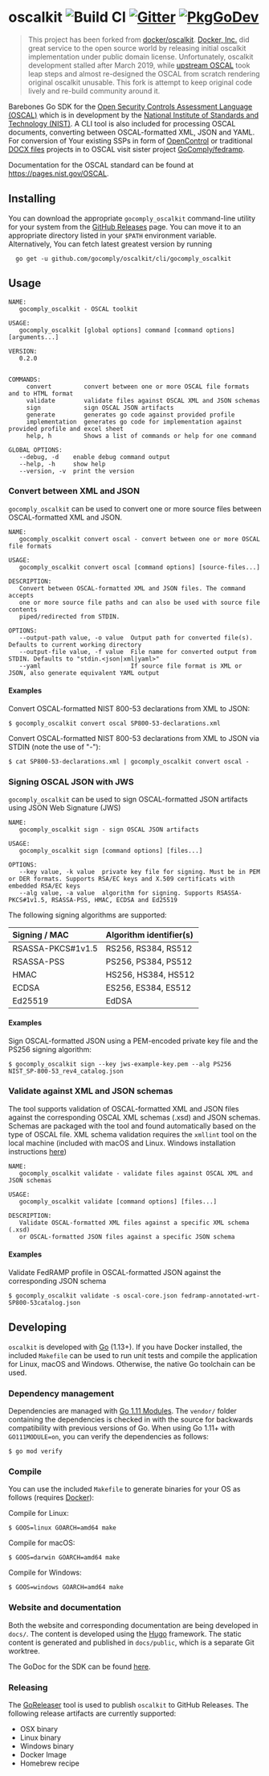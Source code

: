 # oscalkit ![Build CI](https://github.com/GoComply/oscalkit/workflows/Build%20CI/badge.svg) [![Gitter](https://badges.gitter.im/GoComply/community.svg)](https://gitter.im/GoComply/community?utm_source=badge&utm_medium=badge&utm_campaign=pr-badge) [![PkgGoDev](https://pkg.go.dev/badge/github.com/gocomply/oscalkit)](https://pkg.go.dev/github.com/gocomply/oscalkit)

> This project has been forked from [docker/oscalkit](https://github.com/docker/oscalkit). [Docker, Inc.](https://www.docker.com/company) did great service to the open source world by releasing initial oscalkit implementation under public domain license. Unfortunately, oscalkit development stalled after March 2019, while [upstream OSCAL](https://github.com/usnistgov/OSCAL) took leap steps and almost re-designed the OSCAL from scratch rendering original oscalkit unusable. This fork is attempt to keep original code lively and re-build community around it.

Barebones Go SDK for the [Open Security Controls Assessment Language (OSCAL)](https://csrc.nist.gov/Projects/Open-Security-Controls-Assessment-Language) which is in development by the [National Institute of Standards and Technology (NIST)](https://www.nist.gov/). A CLI tool is also included for processing OSCAL documents, converting between OSCAL-formatted XML, JSON and YAML. For conversion of Your existing SSPs in form of [OpenControl](https://open-control.org/) or traditional [DOCX files](https://github.com/GoComply/fedramp/issues/3) projects in to OSCAL visit sister project [GoComply/fedramp](https://github.com/GoComply/fedramp).

Documentation for the OSCAL standard can be found at https://pages.nist.gov/OSCAL.

## Installing

You can download the appropriate `gocomply_oscalkit` command-line utility for your system from the [GitHub Releases](https://github.com/gocomply/oscalkit/releases) page. You can move it to an appropriate directory listed in your `$PATH` environment variable. Alternatively, You can fetch latest greatest version by running

```
  go get -u github.com/gocomply/oscalkit/cli/gocomply_oscalkit
```

## Usage

```
NAME:
   gocomply_oscalkit - OSCAL toolkit

USAGE:
   gocomply_oscalkit [global options] command [command options] [arguments...]

VERSION:
   0.2.0


COMMANDS:
     convert         convert between one or more OSCAL file formats and to HTML format
     validate        validate files against OSCAL XML and JSON schemas
     sign            sign OSCAL JSON artifacts
     generate        generates go code against provided profile
     implementation  generates go code for implementation against provided profile and excel sheet
     help, h         Shows a list of commands or help for one command

GLOBAL OPTIONS:
   --debug, -d    enable debug command output
   --help, -h     show help
   --version, -v  print the version
```

### Convert between XML and JSON

`gocomply_oscalkit` can be used to convert one or more source files between OSCAL-formatted XML and JSON.

```
NAME:
   gocomply_oscalkit convert oscal - convert between one or more OSCAL file formats

USAGE:
   gocomply_oscalkit convert oscal [command options] [source-files...]

DESCRIPTION:
   Convert between OSCAL-formatted XML and JSON files. The command accepts
   one or more source file paths and can also be used with source file contents
   piped/redirected from STDIN.

OPTIONS:
   --output-path value, -o value  Output path for converted file(s). Defaults to current working directory
   --output-file value, -f value  File name for converted output from STDIN. Defaults to "stdin.<json|xml|yaml>"
   --yaml                         If source file format is XML or JSON, also generate equivalent YAML output
```

#### Examples

Convert OSCAL-formatted NIST 800-53 declarations from XML to JSON:

    $ gocomply_oscalkit convert oscal SP800-53-declarations.xml

Convert OSCAL-formatted NIST 800-53 declarations from XML to JSON via STDIN (note the use of "-"):

    $ cat SP800-53-declarations.xml | gocomply_oscalkit convert oscal -

### Signing OSCAL JSON with JWS

`gocomply_oscalkit` can be used to sign OSCAL-formatted JSON artifacts using JSON Web Signature (JWS)

```
NAME:
   gocomply_oscalkit sign - sign OSCAL JSON artifacts

USAGE:
   gocomply_oscalkit sign [command options] [files...]

OPTIONS:
   --key value, -k value  private key file for signing. Must be in PEM or DER formats. Supports RSA/EC keys and X.509 certificats with embedded RSA/EC keys
   --alg value, -a value  algorithm for signing. Supports RSASSA-PKCS#1v1.5, RSASSA-PSS, HMAC, ECDSA and Ed25519
```

The following signing algorithms are supported:

 Signing / MAC              | Algorithm identifier(s)
 :------------------------- | :------------------------------
 RSASSA-PKCS#1v1.5          | RS256, RS384, RS512
 RSASSA-PSS                 | PS256, PS384, PS512
 HMAC                       | HS256, HS384, HS512
 ECDSA                      | ES256, ES384, ES512
 Ed25519                    | EdDSA

#### Examples

Sign OSCAL-formatted JSON using a PEM-encoded private key file and the PS256 signing algorithm:

    $ gocomply_oscalkit sign --key jws-example-key.pem --alg PS256 NIST_SP-800-53_rev4_catalog.json

### Validate against XML and JSON schemas

The tool supports validation of OSCAL-formatted XML and JSON files against the corresponding OSCAL XML schemas (.xsd) and JSON schemas. Schemas are packaged with the tool and found automatically based on the type of OSCAL file. XML schema validation requires the `xmllint` tool on the local machine (included with macOS and Linux. Windows installation instructions [here](https://stackoverflow.com/a/21227833))

```
NAME:
   gocomply_oscalkit validate - validate files against OSCAL XML and JSON schemas

USAGE:
   gocomply_oscalkit validate [command options] [files...]

DESCRIPTION:
   Validate OSCAL-formatted XML files against a specific XML schema (.xsd)
   or OSCAL-formatted JSON files against a specific JSON schema
```

#### Examples

Validate FedRAMP profile in OSCAL-formatted JSON against the corresponding JSON schema

    $ gocomply_oscalkit validate -s oscal-core.json fedramp-annotated-wrt-SP800-53catalog.json

## Developing

`oscalkit` is developed with [Go](https://golang.org/) (1.13+). If you have Docker installed, the included `Makefile` can be used to run unit tests and compile the application for Linux, macOS and Windows. Otherwise, the native Go toolchain can be used.

### Dependency management

Dependencies are managed with [Go 1.11 Modules](https://github.com/golang/go/wiki/Modules). The `vendor/` folder containing the dependencies is checked in with the source for backwards compatibility with previous versions of Go. When using Go 1.11+ with `GO111MODULE=on`, you can verify the dependencies as follows:

    $ go mod verify

### Compile

You can use the included `Makefile` to generate binaries for your OS as follows (requires [Docker](https://docs.docker.com/engine/installation/)):

Compile for Linux:

    $ GOOS=linux GOARCH=amd64 make

Compile for macOS:

    $ GOOS=darwin GOARCH=amd64 make

Compile for Windows:

    $ GOOS=windows GOARCH=amd64 make

### Website and documentation

Both the website and corresponding documentation are being developed in `docs/`. The content is developed using the [Hugo](https://gohugo.io/) framework. The static content is generated and published in `docs/public`, which is a separate Git worktree.

The GoDoc for the SDK can be found [here](https://godoc.org/github.com/docker/oscalkit).

### Releasing

The [GoReleaser](https://goreleaser.com/) tool is used to publish `oscalkit` to GitHub Releases. The following release artifacts are currently supported:

- OSX binary
- Linux binary
- Windows binary
- Docker Image
- Homebrew recipe
